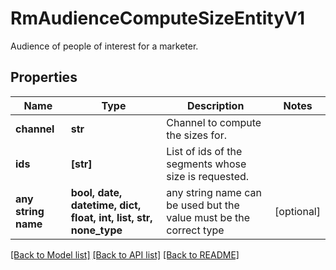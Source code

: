 # RmAudienceComputeSizeEntityV1

Audience of people of interest for a marketer.

## Properties
Name | Type | Description | Notes
------------ | ------------- | ------------- | -------------
**channel** | **str** | Channel to compute the sizes for. | 
**ids** | **[str]** | List of ids of the segments whose size is requested. | 
**any string name** | **bool, date, datetime, dict, float, int, list, str, none_type** | any string name can be used but the value must be the correct type | [optional]

[[Back to Model list]](../README.md#documentation-for-models) [[Back to API list]](../README.md#documentation-for-api-endpoints) [[Back to README]](../README.md)


